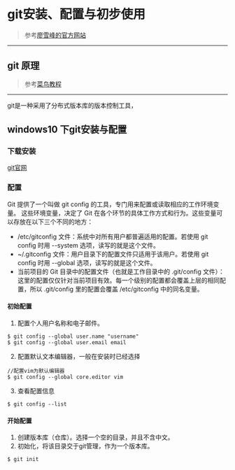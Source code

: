 # git安装、配置与初步使用  

> 参考[廖雪峰的官方网站](https://www.liaoxuefeng.com/wiki/896043488029600)
--------------
## git 原理  
> 参考[菜鸟教程](https://www.runoob.com/git/git-tutorial.html)  

-----------  

git是一种采用了分布式版本库的版本控制工具，
## windows10 下git安装与配置  

### 下载安装  
[git官网](https://git-scm.com/download/win)  

### 配置  
Git 提供了一个叫做 git config 的工具，专门用来配置或读取相应的工作环境变量。
这些环境变量，决定了 Git 在各个环节的具体工作方式和行为。这些变量可以存放在以下三个不同的地方：
* /etc/gitconfig 文件：系统中对所有用户都普遍适用的配置。若使用 git config 时用 --system 选项，读写的就是这个文件。
* ~/.gitconfig 文件：用户目录下的配置文件只适用于该用户。若使用 git config 时用 --global 选项，读写的就是这个文件。
* 当前项目的 Git 目录中的配置文件（也就是工作目录中的 .git/config 文件）：这里的配置仅仅针对当前项目有效。每一个级别的配置都会覆盖上层的相同配置，所以 .git/config 里的配置会覆盖 /etc/gitconfig 中的同名变量。

#### 初始配置  
1. 配置个人用户名称和电子邮件。
```git
$ git config --global user.name "username"
$ git config --global user.email email
```
2. 配置默认文本编辑器，一般在安装时已经选择

```git
//配置vim为默认编辑器
$ git config --global core.editor vim
```
3. 查看配置信息
```git
$ git config --list
```

#### 开始配置  
1. 创建版本库（仓库）。选择一个空的目录，并且不含中文。
2. 初始化，将该目录交于git管理，作为一个版本库。
```git
$ git init
```

